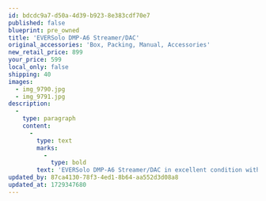 ```yaml
---
id: bdcdc9a7-d50a-4d39-b923-8e383cdf70e7
published: false
blueprint: pre_owned
title: 'EVERSolo DMP-A6 Streamer/DAC'
original_accessories: 'Box, Packing, Manual, Accessories'
new_retail_price: 899
your_price: 599
local_only: false
shipping: 40
images:
  - img_9790.jpg
  - img_9791.jpg
description:
  -
    type: paragraph
    content:
      -
        type: text
        marks:
          -
            type: bold
        text: 'EVERSolo DMP-A6 Streamer/DAC in excellent condition with original box, packing and accessories - used only about 6 months. Unit sells as new for $899.00'
updated_by: 87ca4130-78f3-4ed1-8b64-aa552d3d08a8
updated_at: 1729347680
---
```

